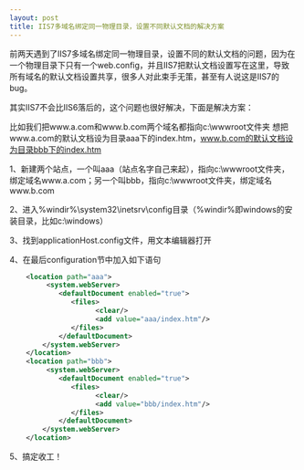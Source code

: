 ```yaml
---
layout: post
title: IIS7多域名绑定同一物理目录，设置不同默认文档的解决方案
---
```


前两天遇到了IIS7多域名绑定同一物理目录，设置不同的默认文档的问题，因为在一个物理目录下只有一个web.config，并且IIS7把默认文档设置写在这里，导致所有域名的默认文档设置共享，很多人对此束手无策，甚至有人说这是IIS7的bug。

其实IIS7不会比IIS6落后的，这个问题也很好解决，下面是解决方案：

比如我们把www.a.com和www.b.com两个域名都指向c:\wwwroot文件夹
想把www.a.com的默认文档设为目录aaa下的index.htm，www.b.com的默认文档设为目录bbb下的index.htm

1、新建两个站点，一个叫aaa（站点名字自己来起），指向c:\wwwroot文件夹，绑定域名www.a.com；另一个叫bbb，指向c:\wwwroot文件夹，绑定域名www.b.com

2、进入%windir%\system32\inetsrv\config目录（%windir%即windows的安装目录，比如c:\windows）

3、找到applicationHost.config文件，用文本编辑器打开

4、在最后configuration节中加入如下语句

```xml
    <location path="aaa">
         <system.webServer>
            <defaultDocument enabled="true">
               <files>
                     <clear/>
                     <add value="aaa/index.htm"/>
               </files>
            </defaultDocument>
        </system.webServer>
    </location>
    <location path="bbb">
         <system.webServer>
            <defaultDocument enabled="true">
               <files>
                     <clear/>
                     <add value="bbb/index.htm"/>
               </files>
            </defaultDocument>
        </system.webServer>
    </location>
```

5、搞定收工！